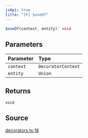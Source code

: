 ```yaml
---
jsApi: true
title: "[F] $oneOf"
---
```


```ts
$oneOf(context, entity): void
```

## Parameters

| Parameter | Type               |
| :-------- | :----------------- |
| `context` | `DecoratorContext` |
| `entity`  | `Union`            |

## Returns

`void`

## Source

[decorators.ts:18](https://github.com/markcowl/cadl/blob/3db15286/packages/openapi3/src/decorators.ts#L18)
